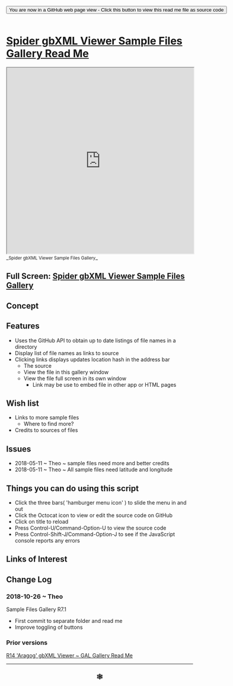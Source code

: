 
<span style=display:none; >[You are now in a GitHub source code view - click this link to view Read Me file as a web page]( https://www.ladybug.tools/spider-gbxml-tools/#cookbook/spider-gbxml-viewer-sample-files-gallery/README.md "View file as a web page." ) </span>

<div><input type=button class = "btn btn-secondary btn-sm" onclick="window.location.href='https://github.com/ladybug-tools/spider-gbxml-tools/blob/master/cookbook/spider-gbxml-viewer-sample-files-gallery/README.md'";
value='You are now in a GitHub web page view - Click this button to view this read me file as source code' ></div>

<br>

# [Spider gbXML Viewer Sample Files Gallery Read Me]( #cookbook/spider-gbxml-viewer-sample-files-gallery/README.md )


<iframe src=https://www.ladybug.tools/spider-gbxml-tools/cookbook/spider-gbxml-viewer-sample-files-gallery/index.html width=100% height=500px >Iframes are not viewable in GitHub source code views</iframe>
_<small>Spider gbXML Viewer Sample Files Gallery</small>_

## Full Screen: [Spider gbXML Viewer Sample Files Gallery]( https://www.ladybug.tools/spider-gbxml-tools/cookbook/spider-gbxml-viewer-sample-files-gallery/r7/spider-gbxml-viewer-sample-files-gallery.html )



## Concept


## Features

* Uses the GitHub API to obtain up to date listings of file names in a directory
* Display list of file names as links to source
* Clicking links displays updates location hash in the address bar
	* The source
	* View the file in this gallery window
	* View the file full screen in its own window
		* Link may be use to embed file in other app or HTML pages


## Wish list

* Links to more sample files
	* Where to find more?
* Credits to sources of files

## Issues

* 2018-05-11 ~ Theo ~ sample files need more and better credits
* 2018-05-11 ~ Theo ~ All sample files need latitude and longitude



## Things you can do using this script

* Click the three bars( 'hamburger menu icon' ) to slide the menu in and out
* Click the Octocat icon to view or edit the source code on GitHub
* Click on title to reload
* Press Control-U/Command-Option-U to view the source code
* Press Control-Shift-J/Command-Option-J to see if the JavaScript console reports any errors


## Links of Interest



## Change Log

### 2018-10-26 ~ Theo

Sample Files Gallery R7.1
* First commit to separate folder and read me
* Improve toggling of buttons

### Prior versions

[R14 'Aragog' gbXML Viewer ~ GAL Gallery Read Me]( http://www.ladybug.tools/spider/#gbxml-viewer/r14/gv-gal-gallery/README.md )

***

### <center title="Howdy! My web is better than yours. ;-)" ><a href=javascript:window.scrollTo(0,0); style="text-decoration:none !important;" > &#x1f578; </a></center>


